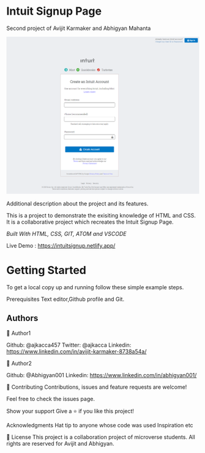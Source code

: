 # Intuit Signup Page

Second project of Avijit Karmaker and Abhigyan Mahanta

<img src="icons/mintsignup.PNG" alt="intuitsignup">

Additional description about the project and its features.

This is a project to demonstrate the exisiting knowledge of HTML and CSS. It is a collaborative project which recreates the Intuit Signup Page.

<i>Built With HTML, CSS, GIT, ATOM and VSCODE</i>

Live Demo : https://intuitsignup.netlify.app/

<h1>Getting Started</h1>

To get a local copy up and running follow these simple example steps.

Prerequisites Text editor,Github profile and Git.

<h2>Authors</h2>

👤 Author1

Github: @ajkacca457 Twitter: @ajkacca Linkedin: https://www.linkedin.com/in/avijit-karmaker-8738a54a/

👤 Author2

Github: @Abhigyan001 Linkedin: https://www.linkedin.com/in/abhigyan001/

🤝 Contributing Contributions, issues and feature requests are welcome!

Feel free to check the issues page.

Show your support Give a ⭐️ if you like this project!

Acknowledgments Hat tip to anyone whose code was used Inspiration etc

📝 License This project is a collaboration project of microverse students. All rights are reserved for Avijit and Abhigyan.
